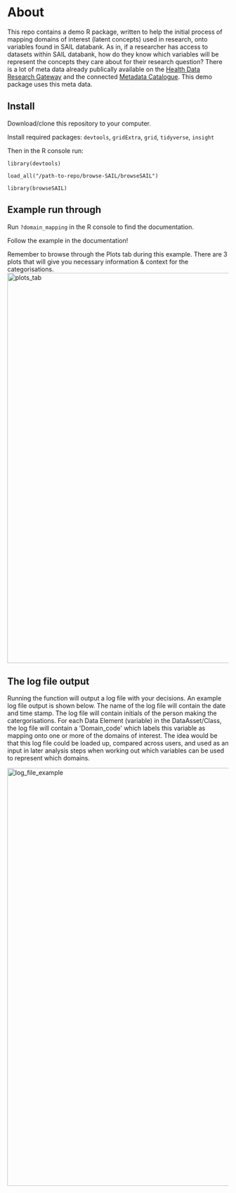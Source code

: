 # About 

This repo contains a demo R package, written to help the initial process of mapping domains of interest (latent concepts) used in research, onto variables found in SAIL databank. As in, if a researcher has access to datasets within SAIL databank, how do they know which variables will be represent the concepts they care about for their research question? There is a lot of meta data already publically available on the [Health Data Research Gateway](https://web.www.healthdatagateway.org/search?search=&datasetSort=latest&tab=Datasets) and the connected [Metadata Catalogue](https://modelcatalogue.cs.ox.ac.uk/hdruk_live/). This demo package uses this meta data.

## Install 

Download/clone this repository to your computer.

Install required packages: `devtools`, `gridExtra`, `grid`, `tidyverse`, `insight`

Then in the R console run:

`library(devtools)`

`load_all("/path-to-repo/browse-SAIL/browseSAIL")`

`library(browseSAIL)`

## Example run through 
Run `?domain_mapping` in the R console to find the documentation.

Follow the example in the documentation!

Remember to browse through the Plots tab during this example. There are 3 plots that will give you necessary information & context for the categorisations. 
<img width="886" alt="plots_tab" src="https://github.com/aim-rsf/browse-SAIL/assets/50215726/82cff34b-6afa-471a-8b5c-47a27cc76d5c">

## The log file output

Running the function will output a log file with your decisions. An example log file output is shown below. The name of the log file will contain the date and time stamp. The log file will contain initials of the person making the catergorisations. For each Data Element (variable) in the DataAsset/Class, the log file will contain a 'Domain_code' which labels this variable as mapping onto one or more of the domains of interest. The idea would be that this log file could be loaded up, compared across users, and used as an input in later analysis steps when working out which variables can be used to represent which domains. 

<img width="949" alt="log_file_example" src="https://github.com/aim-rsf/browse-SAIL/assets/50215726/e6edc46c-f3ab-4447-aab9-222b95f91dd9">
